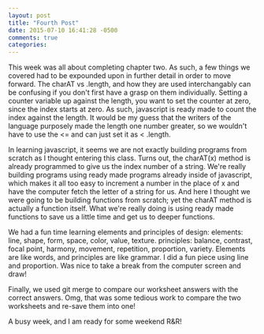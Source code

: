 ```yaml
---
layout: post
title: "Fourth Post"
date: 2015-07-10 16:41:28 -0500
comments: true
categories: 
---
```

This week was all about completing chapter two. As such, a few things we covered had to be expounded upon in further detail in order to move forward. The charAT vs .length, and how they are used interchangably can be confusing if you don't first have a grasp on them individually. Setting a counter variable up against the length, you want to set the counter at zero, since the index starts at zero. As such, javascript is ready made to count the index against the length. It would be my guess that the writers of the language purposely made the length one number greater, so we wouldn't have to use the <= and can just set it as < .length.

In learning javascript, it seems we are not exactly building programs from scratch as I thought entering this class. Turns out, the charAT(x) method is already programmed to give us the index number of a string. We're really building programs using ready made programs already inside of javascript, which makes it all too easy to increment a number in the place of x and have the computer fetch the letter of a string for us. And here I thought we were going to be building functions from scratch; yet the charAT method is actually a function itself. What we're really doing is using ready made functions to save us a little time and get us to deeper functions.

We had a fun time learning elements and principles of design:
  elements: line, shape, form, space, color, value, texture.
  principles: balance, contrast, focal point, harmony, movement, repetition, proportion, variety.
Elements are like words, and principles are like grammar. I did a fun piece using line and proportion. Was nice to take a break from the computer screen and draw!

Finally, we used git merge to compare our worksheet answers with the correct answers. Omg, that was some tedious work to compare the two worksheets and re-save them into one! 

A busy week, and I am ready for some weekend R&R!